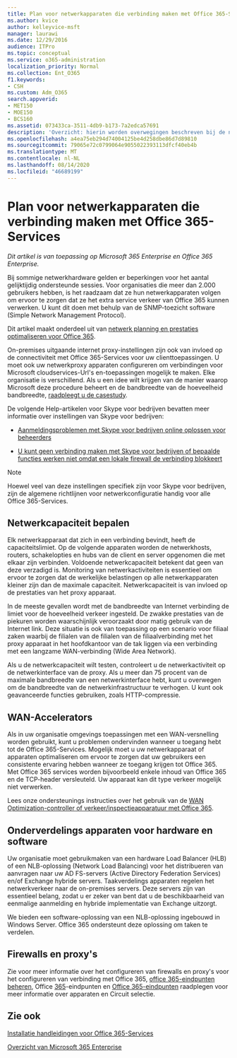 ```yaml
---
title: Plan voor netwerkapparaten die verbinding maken met Office 365-Services
ms.author: kvice
author: kelleyvice-msft
manager: laurawi
ms.date: 12/29/2016
audience: ITPro
ms.topic: conceptual
ms.service: o365-administration
localization_priority: Normal
ms.collection: Ent_O365
f1.keywords:
- CSH
ms.custom: Adm_O365
search.appverid:
- MET150
- MOE150
- BCS160
ms.assetid: 073433ca-3511-4db9-b173-7a2edca57691
description: 'Overzicht: hierin worden overwegingen beschreven bij de netwerkcapaciteit, WAN-accelerators en taakverdelings apparaten die worden gebruikt om verbinding te maken met Office 365.'
ms.openlocfilehash: a4ea75eb294d74004125be4d258dbe86d7d89810
ms.sourcegitcommit: 79065e72c0799064e9055022393113dfcf40eb4b
ms.translationtype: MT
ms.contentlocale: nl-NL
ms.lasthandoff: 08/14/2020
ms.locfileid: "46689199"
---
```

# <a name="plan-for-network-devices-that-connect-to-office-365-services"></a>Plan voor netwerkapparaten die verbinding maken met Office 365-Services

*Dit artikel is van toepassing op Microsoft 365 Enterprise en Office 365 Enterprise.*
  
Bij sommige netwerkhardware gelden er beperkingen voor het aantal gelijktijdig ondersteunde sessies. Voor organisaties die meer dan 2.000 gebruikers hebben, is het raadzaam dat ze hun netwerkapparaten volgen om ervoor te zorgen dat ze het extra service verkeer van Office 365 kunnen verwerken. U kunt dit doen met behulp van de SNMP-toezicht software (Simple Network Management Protocol).

Dit artikel maakt onderdeel uit van [netwerk planning en prestaties optimaliseren voor Office 365](https://aka.ms/tune).

On-premises uitgaande internet proxy-instellingen zijn ook van invloed op de connectiviteit met Office 365-Services voor uw clienttoepassingen. U moet ook uw netwerkproxy apparaten configureren om verbindingen voor Microsoft cloudservices-Url's en-toepassingen mogelijk te maken. Elke organisatie is verschillend. Als u een idee wilt krijgen van de manier waarop Microsoft deze procedure beheert en de bandbreedte van de hoeveelheid bandbreedte, [raadpleegt u de casestudy](https://www.microsoft.com/itshowcase/Article/Content/631/Optimizing-network-performance-for-Microsoft-Office-365).
  
De volgende Help-artikelen voor Skype voor bedrijven bevatten meer informatie over instellingen van Skype voor bedrijven:
  
- [Aanmeldingsproblemen met Skype voor bedrijven online oplossen voor beheerders](https://docs.microsoft.com/skypeforbusiness/set-up-skype-for-business-online/troubleshooting-sign-in-errors-for-admins)

- [U kunt geen verbinding maken met Skype voor bedrijven of bepaalde functies werken niet omdat een lokale firewall de verbinding blokkeert](https://go.microsoft.com/fwlink/p/?LinkID=243625)

> [!NOTE]
> Hoewel veel van deze instellingen specifiek zijn voor Skype voor bedrijven, zijn de algemene richtlijnen voor netwerkconfiguratie handig voor alle Office 365-Services.
  
## <a name="determining-network-capacity"></a>Netwerkcapaciteit bepalen

Elk netwerkapparaat dat zich in een verbinding bevindt, heeft de capaciteitslimiet. Op de volgende apparaten worden de netwerkhosts, routers, schakelopties en hubs van de client en server opgenomen die met elkaar zijn verbinden. Voldoende netwerkcapaciteit betekent dat geen van deze verzadigd is. Monitoring van netwerkactiviteiten is essentieel om ervoor te zorgen dat de werkelijke belastingen op alle netwerkapparaten kleiner zijn dan de maximale capaciteit. Netwerkcapaciteit is van invloed op de prestaties van het proxy apparaat.
  
In de meeste gevallen wordt met de bandbreedte van Internet verbinding de limiet voor de hoeveelheid verkeer ingesteld. De zwakke prestaties van de piekuren worden waarschijnlijk veroorzaakt door matig gebruik van de Internet link. Deze situatie is ook van toepassing op een scenario voor filiaal zaken waarbij de filialen van de filialen van de filiaalverbinding met het proxy apparaat in het hoofdkantoor van de tak liggen via een verbinding met een langzame WAN-verbinding (Wide Area Network).
  
Als u de netwerkcapaciteit wilt testen, controleert u de netwerkactiviteit op de netwerkinterface van de proxy. Als u meer dan 75 procent van de maximale bandbreedte van een netwerkinterface hebt, kunt u overwegen om de bandbreedte van de netwerkinfrastructuur te verhogen. U kunt ook geavanceerde functies gebruiken, zoals HTTP-compressie.
  
## <a name="wan-accelerators"></a>WAN-Accelerators

Als in uw organisatie omgevings toepassingen met een WAN-versnelling worden gebruikt, kunt u problemen ondervinden wanneer u toegang hebt tot de Office 365-Services. Mogelijk moet u uw netwerkapparaat of apparaten optimaliseren om ervoor te zorgen dat uw gebruikers een consistente ervaring hebben wanneer ze toegang krijgen tot Office 365. Met Office 365 services worden bijvoorbeeld enkele inhoud van Office 365 en de TCP-header versleuteld. Uw apparaat kan dit type verkeer mogelijk niet verwerken.
  
Lees onze ondersteunings instructies over het gebruik van de [WAN Optimization-controller of verkeer/inspectieapparatuur met Office 365](https://support.microsoft.com/kb/2690045).
  
## <a name="hardware-and-software-load-balancing-devices"></a>Onderverdelings apparaten voor hardware en software

Uw organisatie moet gebruikmaken van een hardware Load Balancer (HLB) of een NLB-oplossing (Network Load Balancing) voor het distribueren van aanvragen naar uw AD FS-servers (Active Directory Federation Services) en/of Exchange hybride servers. Taakverdelings apparaten regelen het netwerkverkeer naar de on-premises servers. Deze servers zijn van essentieel belang, zodat u er zeker van bent dat u de beschikbaarheid van eenmalige aanmelding en hybride implementatie van Exchange uitzorgt.
  
We bieden een software-oplossing van een NLB-oplossing ingebouwd in Windows Server. Office 365 ondersteunt deze oplossing om taken te verdelen.
  
## <a name="firewalls-and-proxies"></a>Firewalls en proxy's

Zie voor meer informatie over het configureren van firewalls en proxy's voor het configureren van verbinding met Office 365, [office 365-eindpunten beheren](https://support.office.com/article/99cab9d4-ef59-4207-9f2b-3728eb46bf9a), Office [365](assessing-network-connectivity.md)-eindpunten en [Office 365-eindpunten](https://support.office.com/article/d4088321-1c89-4b96-9c99-54c75cae2e6d) raadplegen voor meer informatie over apparaten en Circuit selectie.
  
## <a name="see-also"></a>Zie ook

[Installatie handleidingen voor Office 365-Services](setup-guides-for-microsoft-365.md)

[Overzicht van Microsoft 365 Enterprise](microsoft-365-overview.md)
